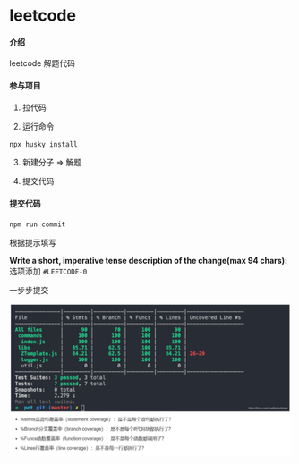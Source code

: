 # leetcode

#### 介绍

leetcode 解题代码

#### 参与项目

1. 拉代码

2. 运行命令

```sh
npx husky install
```

3. 新建分子 => 解题

4. 提交代码

#### 提交代码

```sh
npm run commit
```

根据提示填写

**Write a short, imperative tense description of the change(max 94 chars):**
选项添加 `#LEETCODE-0`

一步步提交

![测试](test.png)